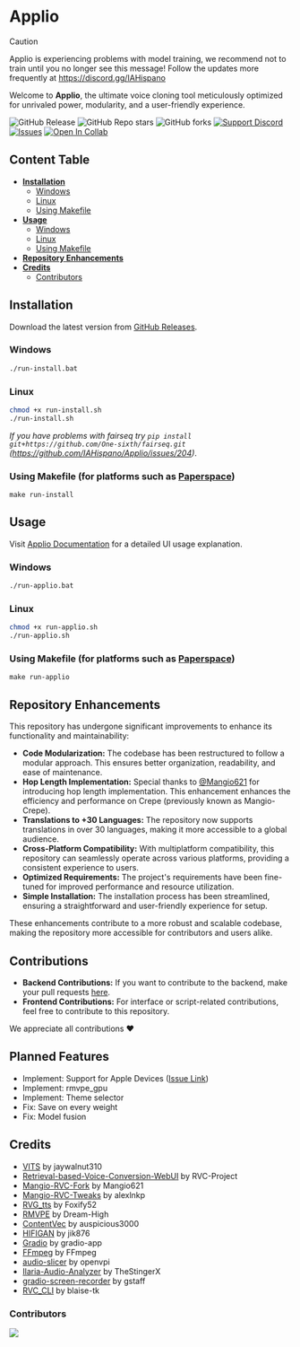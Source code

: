 # Applio

> [!CAUTION]
> Applio is experiencing problems with model training, we recommend not to train until you no longer see this message! Follow the updates more frequently at https://discord.gg/IAHispano

Welcome to **Applio**, the ultimate voice cloning tool meticulously optimized for unrivaled power, modularity, and a user-friendly experience.

![GitHub Release](https://img.shields.io/github/v/release/iahispano/applio-rvc-fork?style=flat-square)
![GitHub Repo stars](https://img.shields.io/github/stars/iahispano/applio-rvc-fork?style=flat-square)
![GitHub forks](https://img.shields.io/github/forks/iahispano/applio-rvc-fork?style=flat-square)
[![Support Discord](https://img.shields.io/discord/1096877223765606521?style=flat-square)](https://discord.gg/iahispano)
[![Issues](https://img.shields.io/github/issues/iahispano/applio-rvc-fork?style=flat-square)](https://github.com/IAHispano/Applio-RVC-Fork/issues)
[![Open In Collab](https://img.shields.io/badge/google_colab-F9AB00?style=flat-square&logo=googlecolab&logoColor=white)](https://colab.research.google.com/github/iahispano/applio/blob/master/assets/Applio.ipynb)

## Content Table
- [**Installation**](#installation)
  - [Windows](#windows)
  - [Linux](#linux)
  - [Using Makefile](#using-makefile-for-platforms-such-as-paperspace)
- [**Usage**](#usage)
  - [Windows](#windows-1)
  - [Linux](#linux-1)
  - [Using Makefile](#using-makefile-for-platforms-such-as-paperspace-1)
- [**Repository Enhancements**](#repository-enhancements)
- [**Credits**](#credits)
  - [Contributors](#contributors)

## Installation
Download the latest version from [GitHub Releases](https://github.com/IAHispano/Applio-RVC-Fork/releases).

### Windows
```bash
./run-install.bat
```

### Linux
```bash
chmod +x run-install.sh
./run-install.sh
```
*If you have problems with fairseq try `pip install git+https://github.com/One-sixth/fairseq.git` (https://github.com/IAHispano/Applio/issues/204)*.

### Using Makefile (for platforms such as [Paperspace](https://www.paperspace.com/))
```
make run-install
```

## Usage
Visit [Applio Documentation](https://docs.applio.org/) for a detailed UI usage explanation.

### Windows
```bash
./run-applio.bat
```

### Linux
```bash
chmod +x run-applio.sh
./run-applio.sh
```

### Using Makefile (for platforms such as [Paperspace](https://www.paperspace.com/))
```
make run-applio
```

## Repository Enhancements

This repository has undergone significant improvements to enhance its functionality and maintainability:

- **Code Modularization:** The codebase has been restructured to follow a modular approach. This ensures better organization, readability, and ease of maintenance.
- **Hop Length Implementation:** Special thanks to [@Mangio621](https://github.com/Mangio621/Mangio-RVC-Fork) for introducing hop length implementation. This enhancement enhances the efficiency and performance on Crepe (previously known as Mangio-Crepe).
- **Translations to +30 Languages:** The repository now supports translations in over 30 languages, making it more accessible to a global audience.
- **Cross-Platform Compatibility:** With multiplatform compatibility, this repository can seamlessly operate across various platforms, providing a consistent experience to users.
- **Optimized Requirements:** The project's requirements have been fine-tuned for improved performance and resource utilization.
- **Simple Installation:** The installation process has been streamlined, ensuring a straightforward and user-friendly experience for setup.

These enhancements contribute to a more robust and scalable codebase, making the repository more accessible for contributors and users alike.

## Contributions
- **Backend Contributions:** If you want to contribute to the backend, make your pull requests [here](https://github.com/blaise-tk/RVC_CLI).
- **Frontend Contributions:** For interface or script-related contributions, feel free to contribute to this repository.

We appreciate all contributions ❤️

## Planned Features
- Implement: Support for Apple Devices ([Issue Link](https://github.com/pytorch/pytorch/issues/77764))
- Implement: rmvpe_gpu
- Implement: Theme selector
- Fix: Save on every weight
- Fix: Model fusion

## Credits
- [VITS](https://github.com/jaywalnut310/vits) by jaywalnut310
- [Retrieval-based-Voice-Conversion-WebUI](https://github.com/RVC-Project/Retrieval-based-Voice-Conversion-WebUI) by RVC-Project
- [Mangio-RVC-Fork](https://github.com/Mangio621/Mangio-RVC-Fork) by Mangio621
- [Mangio-RVC-Tweaks](https://github.com/alexlnkp/Mangio-RVC-Tweaks) by alexlnkp
- [RVG_tts](https://github.com/Foxify52/RVG_tts) by Foxify52
- [RMVPE](https://github.com/Dream-High/RMVPE) by Dream-High
- [ContentVec](https://github.com/auspicious3000/contentvec/) by auspicious3000
- [HIFIGAN](https://github.com/jik876/hifi-gan) by jik876
- [Gradio](https://github.com/gradio-app/gradio) by gradio-app
- [FFmpeg](https://github.com/FFmpeg/FFmpeg) by FFmpeg
- [audio-slicer](https://github.com/openvpi/audio-slicer) by openvpi
- [Ilaria-Audio-Analyzer](https://github.com/TheStingerX/Ilaria-Audio-Analyzer) by TheStingerX
- [gradio-screen-recorder](https://huggingface.co/spaces/gstaff/gradio-screen-recorder) by gstaff
- [RVC_CLI](https://github.com/blaise-tk/RVC_CLI) by blaise-tk

### Contributors
<a href="https://github.com/IAHispano/Applio/graphs/contributors" target="_blank">
  <img src="https://contrib.rocks/image?repo=IAHispano/Applio" />
</a>
